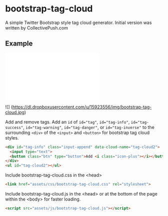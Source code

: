 bootstrap-tag-cloud
===================

A simple Twitter Bootstrap style tag cloud generator. Initial version was written by CollectivePush.com

Example
-------
![](example.html)

![] (https://dl.dropboxusercontent.com/u/15923556/img/bootstrap-tag-cloud.jpg)


<p>Add and remove tags. Add an <code>id</code> of <code>id="tag"</code>, <code>id="tag-info"</code>, <code>id="tag-success"</code>, <code>id="tag-warning"</code>, <code>id="tag-danger"</code>, or <code>id="tag-inverse"</code> to the surrounding <code>&lt;div&gt;</code> of the <code>&lt;input&gt;</code> and <code>&lt;button&gt;</code> for bootstrap tag cloud styles.</p>

```HTML
<div id="tag-info" class="input-append" data-cloud-name="tag-cloud2">
  <input type="text">
  <button class="btn" type="button">Add <i class="icon-plus"></i></button>
</div>
<ul id="tag-cloud2"></ul>
```
Include bootstrap-tag-cloud.css in the &lt;head&gt;

```HTML
<link href="assets/css/bootstrap-tag-cloud.css" rel="stylesheet">
```

Include bootstrap-tag-cloud.js in the &lt;head&gt; or at the bottom of the page within the &lt;body&gt; for faster loading.

```HTML
<script src="assets/js/bootstrap-tag-cloud.js"></script>
```
